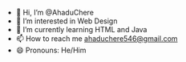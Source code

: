 - 👋 Hi, I’m @AhaduChere
- 👀 I’m interested in Web Design
- 🌱 I’m currently learning HTML and Java
- 📫 How to reach me ahaduchere546@gmail.com
- 😄 Pronouns: He/Him
